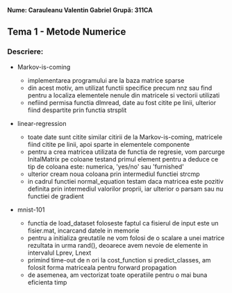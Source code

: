 **Nume: Carauleanu Valentin Gabriel**
**Grupă: 311CA**

## Tema 1 - Metode Numerice

### Descriere:

* Markov-is-coming
    * implementarea programului are la baza matrice sparse
    * din acest motiv, am utilizat functii specifice precum nnz sau find pentru a
    localiza elementele nenule din matricele si vectorii utilizati
    * nefiind permisa functia dlmread, date au fost citite pe linii, ulterior fiind
    despartite prin functia strsplit

* linear-regression
    * toate date sunt citite similar citirii de la Markov-is-coming,
    matricele fiind citite pe linii, apoi sparte in elementele componente
    * pentru a crea matricea utilizata de functia de regresie, vom parcurge InitalMatrix
    pe coloane testand primul element pentru a deduce ce tip de coloana este: 
    numerica, 'yes/no' sau 'furnished'
    * ulterior cream noua coloana prin intermediul functiei strcmp
    * in cadrul functiei normal_equation testam daca matricea este pozitiv definita prin
    intermediul valorilor proprii, iar ulterior o parsam sau nu functiei de gradient

* mnist-101
    * functia de load_dataset foloseste faptul ca fisierul de input este un fisier.mat,
    incarcand datele in memorie
    * pentru a initializa greutatile ne vom folosi de o scalare a unei matrice rezultata in urma
    rand(), deoarece avem nevoie de elemente in intervalul Lprev, Lnext
    * primind time-out de n ori la cost_function si predict_classes, am folosit forma matriceala pentru
    forward propagation
    * de asemenea, am vectorizat toate operatiile pentru o mai buna eficienta timp
    